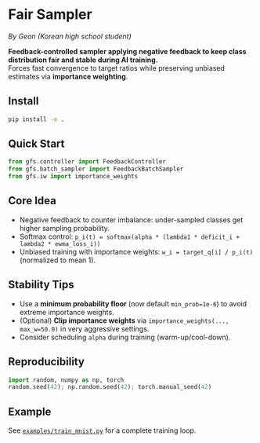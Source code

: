 # Fair Sampler
*By Geon (Korean high school student)*

**Feedback-controlled sampler applying negative feedback to keep class distribution fair and stable during AI training.**  
Forces fast convergence to target ratios while preserving unbiased estimates via **importance weighting**.

## Install
```bash
pip install -e .
```

## Quick Start
```python
from gfs.controller import FeedbackController
from gfs.batch_sampler import FeedbackBatchSampler
from gfs.iw import importance_weights
```

## Core Idea
- Negative feedback to counter imbalance: under-sampled classes get higher sampling probability.
- Softmax control: `p_i(t) = softmax(alpha * (lambda1 * deficit_i + lambda2 * ewma_loss_i))`
- Unbiased training with importance weights: `w_i = target_q[i] / p_i(t)` (normalized to mean 1).

## Stability Tips
- Use a **minimum probability floor** (now default `min_prob=1e-6`) to avoid extreme importance weights.
- (Optional) **Clip importance weights** via `importance_weights(..., max_w=50.0)` in very aggressive settings.
- Consider scheduling `alpha` during training (warm-up/cool-down).

## Reproducibility
```python
import random, numpy as np, torch
random.seed(42); np.random.seed(42); torch.manual_seed(42)
```

## Example
See [`examples/train_mnist.py`](examples/train_mnist.py) for a complete training loop.
